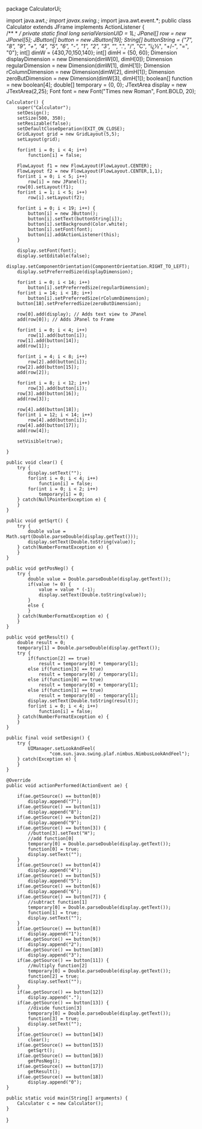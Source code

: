 package CalculatorUi;

import java.awt.*;
import javax.swing.*;
import java.awt.event.*;
public class Calculator extends JFrame implements ActionListener {    
	/**
	 * 
	 */
	private static final long serialVersionUID = 1L;
	JPanel[] row = new JPanel[5];
	JButton[] button = new JButton[19];
	String[] buttonString = {"7", "8", "9", "+",
			"4", "5", "6", "-",
			"1", "2", "3", "*",
			".", "/", "C", "ï¿½",
			"+/-", "=", "0"};
	int[] dimW = {430,70,150,140};
	int[] dimH = {50, 60};
	Dimension displayDimension = new Dimension(dimW[0], dimH[0]);
	Dimension regularDimension = new Dimension(dimW[1], dimH[1]);
	Dimension rColumnDimension = new Dimension(dimW[2], dimH[1]);
	Dimension zeroButDimension = new Dimension(dimW[3], dimH[1]);
	boolean[] function = new boolean[4];
	double[] temporary = {0, 0};
	JTextArea display = new JTextArea(2,25);
	Font font = new Font("Times new Roman", Font.BOLD, 20);

	Calculator() {
		super("Calculator");
		setDesign();
		setSize(500, 350);
		setResizable(false);
		setDefaultCloseOperation(EXIT_ON_CLOSE);
		GridLayout grid = new GridLayout(5,5);
		setLayout(grid);

		for(int i = 0; i < 4; i++)
			function[i] = false;

		FlowLayout f1 = new FlowLayout(FlowLayout.CENTER);
		FlowLayout f2 = new FlowLayout(FlowLayout.CENTER,1,1);
		for(int i = 0; i < 5; i++)
			row[i] = new JPanel();
		row[0].setLayout(f1);
		for(int i = 1; i < 5; i++)
			row[i].setLayout(f2);

		for(int i = 0; i < 19; i++) {
			button[i] = new JButton();
			button[i].setText(buttonString[i]);
			button[i].setBackground(Color.white);
			button[i].setFont(font);
			button[i].addActionListener(this);
		}

		display.setFont(font);
		display.setEditable(false);
		display.setComponentOrientation(ComponentOrientation.RIGHT_TO_LEFT);
		display.setPreferredSize(displayDimension);

		for(int i = 0; i < 14; i++)
			button[i].setPreferredSize(regularDimension);
		for(int i = 14; i < 18; i++)
			button[i].setPreferredSize(rColumnDimension);
		button[18].setPreferredSize(zeroButDimension);

		row[0].add(display); // Adds text view to JPanel
		add(row[0]); // Adds JPanel to Frame

		for(int i = 0; i < 4; i++)
			row[1].add(button[i]);
		row[1].add(button[14]);
		add(row[1]);

		for(int i = 4; i < 8; i++)
			row[2].add(button[i]);
		row[2].add(button[15]);
		add(row[2]);

		for(int i = 8; i < 12; i++)
			row[3].add(button[i]);
		row[3].add(button[16]);
		add(row[3]);

		row[4].add(button[18]);
		for(int i = 12; i < 14; i++)
			row[4].add(button[i]);
		row[4].add(button[17]);
		add(row[4]);

		setVisible(true);

	}

	public void clear() {
		try {
			display.setText("");
			for(int i = 0; i < 4; i++)
				function[i] = false;
			for(int i = 0; i < 2; i++)
				temporary[i] = 0;
		} catch(NullPointerException e) {  
		}
	}

	public void getSqrt() {
		try {
			double value = Math.sqrt(Double.parseDouble(display.getText()));
			display.setText(Double.toString(value));
		} catch(NumberFormatException e) {
		}
	}

	public void getPosNeg() {
		try {
			double value = Double.parseDouble(display.getText());
			if(value != 0) {
				value = value * (-1);
				display.setText(Double.toString(value));
			}
			else {
			}
		} catch(NumberFormatException e) {
		}
	}

	public void getResult() {
		double result = 0;
		temporary[1] = Double.parseDouble(display.getText());
		try {
			if(function[2] == true)
				result = temporary[0] * temporary[1];
			else if(function[3] == true)
				result = temporary[0] / temporary[1];
			else if(function[0] == true)
				result = temporary[0] + temporary[1];
			else if(function[1] == true)
				result = temporary[0] - temporary[1];
			display.setText(Double.toString(result));
			for(int i = 0; i < 4; i++)
				function[i] = false;
		} catch(NumberFormatException e) {
		}
	}

	public final void setDesign() {
		try {
			UIManager.setLookAndFeel(
					"com.sun.java.swing.plaf.nimbus.NimbusLookAndFeel");
		} catch(Exception e) {   
		}
	}

	@Override
	public void actionPerformed(ActionEvent ae) {

		if(ae.getSource() == button[0])
			display.append("7");
		if(ae.getSource() == button[1])
			display.append("8");
		if(ae.getSource() == button[2])
			display.append("9");
		if(ae.getSource() == button[3]) {
			//button[3].setText("H");
			//add function[0]
			temporary[0] = Double.parseDouble(display.getText());
			function[0] = true;
			display.setText("");
		}
		if(ae.getSource() == button[4])
			display.append("4");
		if(ae.getSource() == button[5])
			display.append("5");
		if(ae.getSource() == button[6])
			display.append("6");
		if(ae.getSource() == button[7]) {
			//subtract function[1]
			temporary[0] = Double.parseDouble(display.getText());
			function[1] = true;
			display.setText("");
		}
		if(ae.getSource() == button[8])
			display.append("1");
		if(ae.getSource() == button[9])
			display.append("2");
		if(ae.getSource() == button[10])
			display.append("3");
		if(ae.getSource() == button[11]) {
			//multiply function[2]
			temporary[0] = Double.parseDouble(display.getText());
			function[2] = true;
			display.setText("");
		}
		if(ae.getSource() == button[12])
			display.append(".");
		if(ae.getSource() == button[13]) {
			//divide function[3]
			temporary[0] = Double.parseDouble(display.getText());
			function[3] = true;
			display.setText("");
		}
		if(ae.getSource() == button[14])
			clear();
		if(ae.getSource() == button[15])
			getSqrt();
		if(ae.getSource() == button[16])
			getPosNeg();
		if(ae.getSource() == button[17])
			getResult();
		if(ae.getSource() == button[18])
			display.append("0");
	}

	public static void main(String[] arguments) {
		Calculator c = new Calculator();
	}
}

